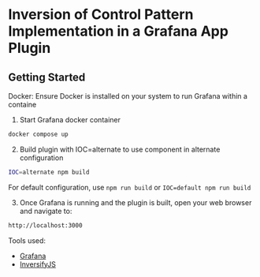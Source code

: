# Inversion of Control Pattern Implementation in a Grafana App Plugin

## Getting Started

Docker: Ensure Docker is installed on your system to run Grafana within a containe

1. Start Grafana docker container

```bash
docker compose up
```

2. Build plugin with IOC=alternate to use component in alternate configuration

```bash
IOC=alternate npm build
```

For default configuration, use `npm run build` or `IOC=default npm run build`

3. Once Grafana is running and the plugin is built, open your web browser and navigate to:

```bash
http://localhost:3000
```

Tools used:

- [Grafana](https://grafana.com/developers/plugin-tools/)
- [InversifyJS](https://inversify.io/)
